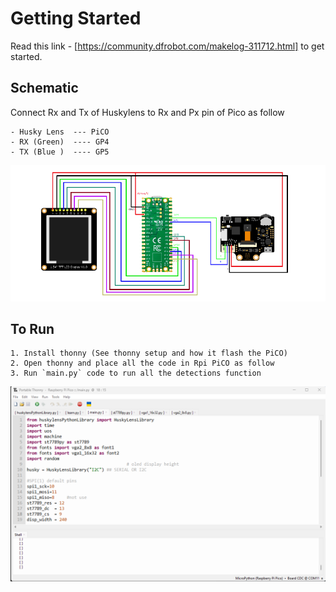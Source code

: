 # Getting Started

Read this link - [https://community.dfrobot.com/makelog-311712.html] to get started.

## Schematic

Connect Rx and Tx of Huskylens to Rx and Px pin of Pico as follow

```
- Husky Lens  --- PiCO
- RX (Green)  ---- GP4
- TX (Blue )  ---- GP5
```
![Alt text](image.png)

## To Run
```
1. Install thonny (See thonny setup and how it flash the PiCO)
2. Open thonny and place all the code in Rpi PiCO as follow
3. Run `main.py` code to run all the detections function
```

![Alt text](image-1.png)


